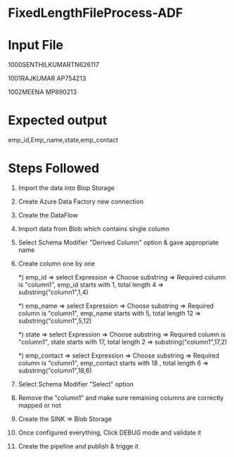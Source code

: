 # FixedLengthFileProcess-ADF

# Input File

1000SENTHILKUMARTN626117

1001RAJKUMAR    AP754213

1002MEENA       MP890213  

# Expected output
emp_id,Emp_name,state,emp_contact

# Steps Followed

1. Import the data into Blop Storage
2. Create Azure Data Factory new connection
3. Create the DataFlow
4. Import data from Blob which contains single column
5. Select Schema Modifier "Derived Column" option & gave appropriate name
6. Create column one by one

    *) emp_id => select Expression => Choose substring => Required column is "column1", emp_id starts with 1, total length 4 => substring("column1",1,4)
    
    *) emp_name => select Expression => Choose substring => Required column is "column1", emp_name starts with 5, total length 12 => substring("column1",5,12)
    
    *) state => select Expression => Choose substring => Required column is "column1", state starts with 17, total length 2 => substring("column1",17,2)
    
    *) emp_contact => select Expression => Choose substring => Required column is "column1", emp_contact starts with 18 , total length 6 => substring("column1",18,6)
    
 7. Select Schema Modifier "Select" option
 8. Remove the "column1" and make sure remaining columns are correctly mapped or not
 9. Create the SINK => Blob Storage
 10. Once configured everything, Click DEBUG mode and validate it
 11. Create the pipeline and publish & trigge it
 
